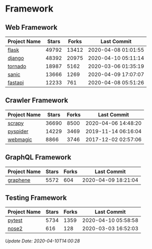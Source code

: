 # Framework

## Web Framework

| Project Name | Stars | Forks | Last Commit |
| ------------ | ----- | ----- | ----------- |
| [flask](https://github.com/pallets/flask) | 49792 | 13412 | 2020-04-08 01:01:55 |
| [django](https://github.com/django/django) | 48392 | 20975 | 2020-04-10 05:11:14 |
| [tornado](https://github.com/tornadoweb/tornado) | 18987 | 5162 | 2020-03-06 01:35:19 |
| [sanic](https://github.com/huge-success/sanic) | 13666 | 1269 | 2020-04-09 17:07:07 |
| [fastapi](https://github.com/tiangolo/fastapi) | 12233 | 761 | 2020-04-08 05:51:26 |

## Crawler Framework

| Project Name | Stars | Forks | Last Commit |
| ------------ | ----- | ----- | ----------- |
| [scrapy](https://github.com/scrapy/scrapy) | 36690 | 8500 | 2020-04-06 14:48:20 |
| [pyspider](https://github.com/binux/pyspider) | 14229 | 3469 | 2019-11-14 06:16:04 |
| [webmagic](https://github.com/code4craft/webmagic) | 8866 | 3746 | 2017-12-02 02:57:06 |

## GraphQL Framework

| Project Name | Stars | Forks | Last Commit |
| ------------ | ----- | ----- | ----------- |
| [graphene](https://github.com/graphql-python/graphene) | 5572 | 604 | 2020-04-09 18:21:04 |

## Testing Framework

| Project Name | Stars | Forks | Last Commit |
| ------------ | ----- | ----- | ----------- |
| [pytest](https://github.com/pytest-dev/pytest) | 5734 | 1359 | 2020-04-10 05:58:58 |
| [nose2](https://github.com/nose-devs/nose2) | 616 | 128 | 2020-03-03 16:52:03 |

*Update Date: 2020-04-10T14:00:28*